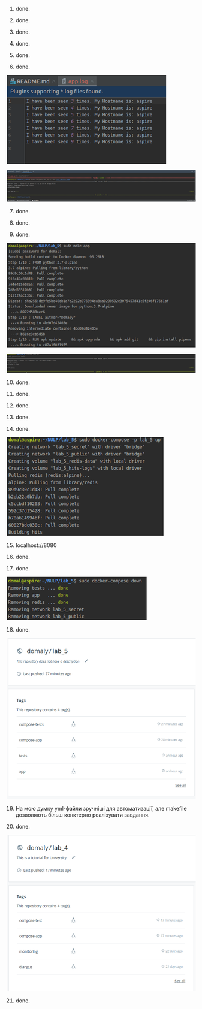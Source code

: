 1) done.

2) done.

3) done.

4) done.

5) done.

6) done.

![alt-test](img/6-2.png)

![alt-test](img/6-1.png)

7) done.

8) done.

9) done.

![alt-test](img/9-1.png)

![alt-test](img/9-2.png)

10) done.

11) done.

12) done.

13) done.

14) done.

![alt-test](img/14.png)

15) localhost://8080

16) done.

17) done.

![alt-test](img/17.png)

18) done.

![alt-test](img/18.png)

19) На мою думку yml-файли зручніші для автоматизації, але makefile дозволяють більш конктерно реалізувати завдання.

20) done.

![alt-test](img/20.png)

21) done.
